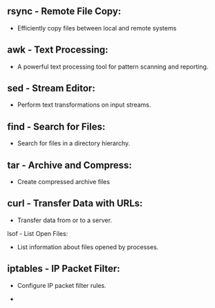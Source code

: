 ## rsync - Remote File Copy:
- Efficiently copy files between local and remote systems

## awk - Text Processing:
- A powerful text processing tool for pattern scanning and reporting.

## sed - Stream Editor:
- Perform text transformations on input streams.

## find - Search for Files:
- Search for files in a directory hierarchy.

## tar - Archive and Compress:
- Create compressed archive files

## curl - Transfer Data with URLs:
- Transfer data from or to a server.

lsof - List Open Files:
- List information about files opened by processes.

## iptables - IP Packet Filter:
- Configure IP packet filter rules.

- 
